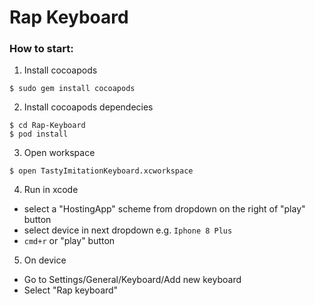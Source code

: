 # Rap Keyboard

### How to start:

1. Install cocoapods
```
$ sudo gem install cocoapods
```
2. Install cocoapods dependecies
```
$ cd Rap-Keyboard
$ pod install
```
3. Open workspace
```
$ open TastyImitationKeyboard.xcworkspace
```
4. Run in xcode
- select a "HostingApp" scheme from dropdown on the right of "play" button
- select device in next dropdown e.g. `Iphone 8 Plus`
- `cmd+r` or "play" button

5. On device
 - Go to Settings/General/Keyboard/Add new keyboard
 - Select "Rap keyboard"

